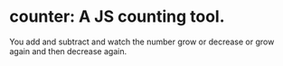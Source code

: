 # counter: A JS counting tool.
You add and subtract and watch the number grow or decrease or grow again and then decrease again.
